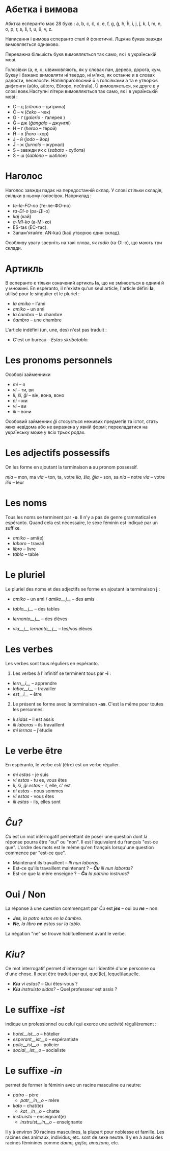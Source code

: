 # Абетка і вимова

Абктка есперанто має 28 букв : a, b, c, ĉ, d, e, f, g, ĝ, h, ĥ, i, j, ĵ, k, l, m, n, o, p, r, s, ŝ, t, u, ŭ, v, z.

Написання і вимова есперанто сталі й фонетичні. Лщжна буква завжди вимовляється однаково.

Переважна більшість букв вимовляється так само, як і в українській мові.

Голосівки (a, e, o, u)вимовляють, як у словах пан, дерево, дорога, кум. Букву і бажано вимовляти ні твердо, ні м'яко, як останнє и в словах радости, веселости. Напівприголосний ŭ з голсівками  а та е утворює дифтонги (aŭto, aŭtoro, Eŭropo, neŭtrala).  Ŭ вимовляється, як друге в у слові вовк.Наступні літери вимовляються так само, як і в українській мові : 

- C – ц (*citrono* – цитрина)
- Ĉ – ч (*ĉeko* – чек)
- G - ґ (*galerio* - ґалерея )
- Ĝ – дж (*ĝangalo* – джунглі)
- H – г (*heroo* – герой)
- Ĥ – х (*ĥoro* –хор)
- J – й (*jodo* – йод)
- Ĵ – ж (*ĵurnalo* – журнал)
- S – завжди як с (*sabato* - субота)
- Ŝ – ш (*ŝablono* – шаблон)


# Наголос

Наголос завжди падає на передостанній склад. У слові стільки складів, скільки в ньому голосівок. Наприклад : 
  
- *te-le-FO-no* (те-ле-ФО-но)
- *ra-DI-o* (ра-ДІ-о)
- *kaj* (кай)
- *a-MI-ko* (а-МІ-ко)
- ES-tas (ЕС-тас).
- Запам'ятайте: AN-kaŭ (kaŭ утворює один склад).

Особливу увагу зверніть на такі слова, як *radio* (ra-DI-o), що мають три склади.

# Артикль

В есперанто є тільки означений артикль __la__, що не змінюється в однині й у множині. En espéranto, il n'existe qu'un seul article, l'article défini __la__, utilisé pour le singulier et le pluriel :

- *la amiko*  – l'ami
- *amiko* – un ami
- *la ĉambro*  – la chambre
- *ĉambro*  – une chambre

L'article indéfini (un, une, des) n'est pas traduit : 

- C'est un bureau – *Estas skribotablo.*

# Les pronoms personnels

Особові займенники

- *mi*         – я         
- *vi*         – ти, ви  
- *li, ŝi, ĝi* – він, вона, воно    
- *ni*         – ми        
- *vi*         – ви      
- *ili*        – вони  

Особовий займенник *ĝi* стосується неживих предметів та істот, стать яких невідома або не виражена у явній формі; перекладатися на українську може у всіх трьох родах. 

# Les adjectifs possessifs

On les forme en ajoutant la terminaison __a__ au pronom possessif.

*mia*     – mon, ma
*via*     – ton, ta, votre
*lia, ŝia, ĝia* – son, sa
*nia*     – notre
*via*     – votre
*ilia*    – leur

# Les noms

Tous les noms se terminent par __-o__. Il n'y a pas de genre grammatical en espéranto. Quand cela est nécessaire, le sexe féminin est indiqué par un suffixe.

  - *amiko* – ami(e)
  - *laboro* – travail
  - *libro* – livre
  - *tablo* – table
  
# Le pluriel

Le pluriel des noms et des adjectifs se forme en ajoutant la terminaison __j__ :
  
- *amiko* – un ami /  *amiko__j__* – des amis

- *tablo__j__* – des tables
- *lernanto__j__* – des élèves
- *via__j__ lernanto__j__* – tes/vos élèves

# Les verbes

Les verbes sont tous réguliers en espéranto.

1. Les verbes à l'infinitif se terminent tous par __-i__ :

- *lern__i__* – apprendre
- *labor__i__* – travailler
- *est__i__* – être
   
2. Le présent se forme avec la terminaison __-as__. C'est la même pour toutes les personnes.

- *li sidas* – il est assis
- *ili laboras* – ils travaillent
- *mi lernas* – j'étudie
 
# Le verbe être

En espéranto, le verbe *esti* (être) est un verbe régulier.

- *mi estas*  - je suis
- *vi estas* - tu es, vous êtes
- *li, ŝi, ĝi estas* - il, elle, c' est
- *ni estas* - nous sommes
- *vi estas* - vous êtes
- *ili estas* - ils, elles sont

  
# *Ĉu?*

*Ĉu* est un mot interrogatif permettant de poser une question dont la réponse pourra être "oui" ou "non". Il est l'équivalent du français "est-ce que". L'ordre des mots est le même qu'en français lorsqu'une question commence par "est-ce que".

- Maintenant ils travaillent – *Ili nun laboras.*
- Est-ce qu'ils travaillent maintenant ? – *__Ĉu__ ili nun laboras?*
- Est-ce que la mère enseigne ? – *__Ĉu__ la patrino instruas?*

# Oui / Non

La réponse à une question commençant par *Ĉu* est *__jes__* – oui ou *__ne__* – non:

- *__Jes__, la patro estas en la ĉambro.*
- *__Ne__, la libro __ne__ estas sur la tablo.*

La négation "ne" se trouve habituellement avant le verbe.


# *Kiu?*

Ce mot interrogatif permet d'interroger sur l'identité d'une personne ou d'une chose. Il peut être traduit par qui, quel(le), lequel/laquelle.

- *__Kiu__ vi estas?* – Qui êtes-vous ?
- *__Kiu__ instruisto sidas?* – Quel professeur est assis ?

# Le suffixe *-ist*

indique un professionnel ou celui qui exerce une activité régulièrement :

- *hotel__ist__o* – hôtelier
- *esperant__ist__o* – espérantiste
- *polic__ist__o* – policier
- *social__ist__o* – socialiste

# Le suffixe *-in*

permet de former le féminin avec un racine masculine ou neutre:

- *patro* – père
    - *patr__in__o* – mère
- *kato* – chat(te)
    - *kat__in__o* – chatte
- *instruisto* – enseignant(e)
    - *instruist__in__o* – enseignante

Il y à environ 30 racines masculines, la plupart pour noblesse et famille. Les racines des animaux, individus, etc. sont de sexe neutre. Il y en à aussi des racines féminines comme *damo, gejŝo, amazono,* etc.









